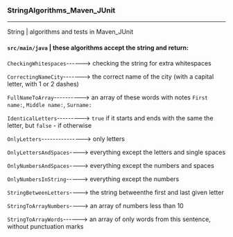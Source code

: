 ### StringAlgorithms_Maven_JUnit ###
***
String | algorithms and tests in Maven_JUnit

#### `src/main/java` | these algorithms accept the string and return: ####

`CheckingWhitespaces`------> checking the string for extra whitespaces

`CorrectingNameCity`-------> the correct name of the city (with a capital letter, with 1 or 2 dashes)

`FullNameToArray`----------> an array of these words with notes `First name:`, `Middle name:`, `Surname:`

`IdenticalLetters`---------> `true` if it starts and ends with the same the letter, but `false` - if otherwise

`OnlyLetters`---------------> only letters

`OnlyLettersAndSpaces`----> everything except the letters and single spaces

`OnlyNumbersAndSpaces`----> everything except the numbers and spaces

`OnlyNumbersInString`-----> everything except the numbers

`StringBetweenLetters`----> the string betweenthe first and last given letter

`StringToArrayNumbers`----> an array of numbers less than 10

`StringToArrayWords`------> an array of only words from this sentence, without punctuation marks
